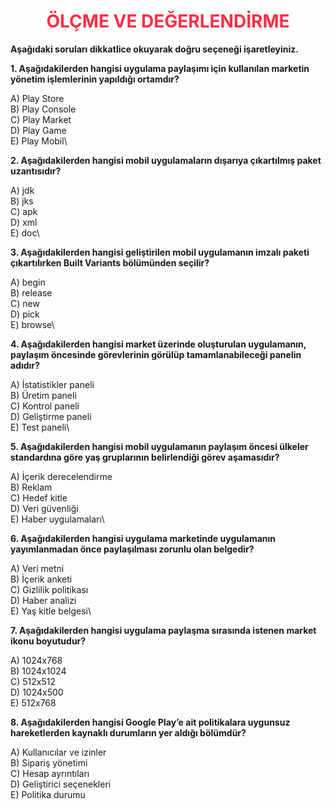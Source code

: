 <h1 style="text-align:center;color:#ff2e47;">ÖLÇME VE DEĞERLENDİRME</h1>

**Aşağıdaki soruları dikkatlice okuyarak doğru seçeneği işaretleyiniz.**


**1. Aşağıdakilerden hangisi uygulama paylaşımı için kullanılan marketin yönetim işlemlerinin yapıldığı ortamdır?**

A) Play Store \
B) Play Console \
C) Play Market\
D) Play Game \
E) Play Mobil\

**2. Aşağıdakilerden hangisi mobil uygulamaların dışarıya çıkartılmış paket uzantısıdır?**

A) jdk \
B) jks \
C) apk\
D) xml \
E) doc\

**3. Aşağıdakilerden hangisi geliştirilen mobil uygulamanın imzalı paketi çıkartılırken Built Variants bölümünden seçilir?**

A) begin \
B) release \
C) new\
D) pick \
E) browse\

**4. Aşağıdakilerden hangisi market üzerinde oluşturulan uygulamanın, paylaşım öncesinde görevlerinin görülüp tamamlanabileceği panelin adıdır?**

A) İstatistikler paneli \
B) Üretim paneli \
C) Kontrol paneli\
D) Geliştirme paneli \
E) Test paneli\

**5. Aşağıdakilerden hangisi mobil uygulamanın paylaşım öncesi ülkeler standardına göre yaş gruplarının belirlendiği görev aşamasıdır?**

A) İçerik derecelendirme \
B) Reklam \
C) Hedef kitle\
D) Veri güvenliği \
E) Haber uygulamaları\

**6. Aşağıdakilerden hangisi uygulama marketinde uygulamanın yayımlanmadan önce paylaşılması zorunlu olan belgedir?**

A) Veri metni \
B) İçerik anketi \
C) Gizlilik politikası\
D) Haber analizi \
E) Yaş kitle belgesi\

**7. Aşağıdakilerden hangisi uygulama paylaşma sırasında istenen market ikonu boyutudur?**

A) 1024x768 \
B) 1024x1024 \
C) 512x512\
D) 1024x500 \
E) 512x768

**8. Aşağıdakilerden hangisi Google Play’e ait politikalara uygunsuz hareketlerden kaynaklı durumların yer aldığı bölümdür?**

A) Kullanıcılar ve izinler \
B) Sipariş yönetimi \
C) Hesap ayrıntıları\
D) Geliştirici seçenekleri \
E) Politika durumu